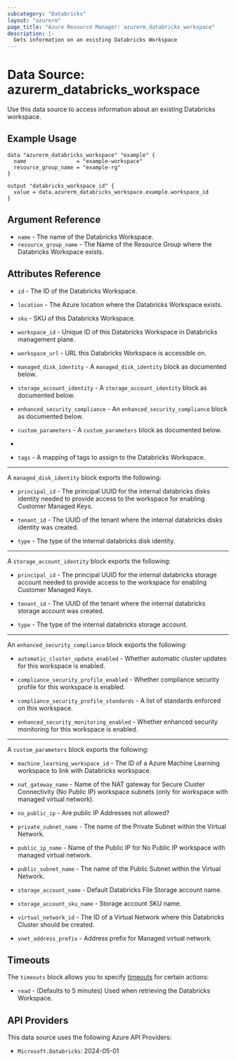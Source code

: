 ```yaml
---
subcategory: "Databricks"
layout: "azurerm"
page_title: "Azure Resource Manager: azurerm_databricks_workspace"
description: |-
  Gets information on an existing Databricks Workspace
---
```


# Data Source: azurerm_databricks_workspace

Use this data source to access information about an existing Databricks workspace.

## Example Usage

```hcl
data "azurerm_databricks_workspace" "example" {
  name                = "example-workspace"
  resource_group_name = "example-rg"
}

output "databricks_workspace_id" {
  value = data.azurerm_databricks_workspace.example.workspace_id
}
```

## Argument Reference

* `name` - The name of the Databricks Workspace.
* `resource_group_name` - The Name of the Resource Group where the Databricks Workspace exists.

## Attributes Reference

* `id` - The ID of the Databricks Workspace.

* `location` - The Azure location where the Databricks Workspace exists.

* `sku` - SKU of this Databricks Workspace.

* `workspace_id` - Unique ID of this Databricks Workspace in Databricks management plane.

* `workspace_url` - URL this Databricks Workspace is accessible on.

* `managed_disk_identity` - A `managed_disk_identity` block as documented below.

* `storage_account_identity` - A `storage_account_identity` block as documented below.

* `enhanced_security_compliance` - An `enhanced_security_compliance` block as documented below.

* `custom_parameters` - A `custom_parameters` block as documented below.
* 
* `tags` - A mapping of tags to assign to the Databricks Workspace.

---

A `managed_disk_identity` block exports the following:

* `principal_id` - The principal UUID for the internal databricks disks identity needed to provide access to the workspace for enabling Customer Managed Keys.

* `tenant_id` - The UUID of the tenant where the internal databricks disks identity was created.

* `type` - The type of the internal databricks disk identity.

---

A `storage_account_identity` block exports the following:

* `principal_id` - The principal UUID for the internal databricks storage account needed to provide access to the workspace for enabling Customer Managed Keys.

* `tenant_id` - The UUID of the tenant where the internal databricks storage account was created.

* `type` - The type of the internal databricks storage account.

---

An `enhanced_security_compliance` block exports the following:

* `automatic_cluster_update_enabled` - Whether automatic cluster updates for this workspace is enabled.

* `compliance_security_profile_enabled` - Whether compliance security profile for this workspace is enabled.

* `compliance_security_profile_standards` - A list of standards enforced on this workspace.

* `enhanced_security_monitoring_enabled` - Whether enhanced security monitoring for this workspace is enabled.

---

A `custom_parameters` block exports the following:

* `machine_learning_workspace_id` - The ID of a Azure Machine Learning workspace to link with Databricks workspace.

* `nat_gateway_name` - Name of the NAT gateway for Secure Cluster Connectivity (No Public IP) workspace subnets (only for workspace with managed virtual network).

* `no_public_ip` - Are public IP Addresses not allowed?

* `private_subnet_name` - The name of the Private Subnet within the Virtual Network.

* `public_ip_name` - Name of the Public IP for No Public IP workspace with managed virtual network.

* `public_subnet_name` - The name of the Public Subnet within the Virtual Network.

* `storage_account_name` - Default Databricks File Storage account name.

* `storage_account_sku_name` - Storage account SKU name.

* `virtual_network_id` - The ID of a Virtual Network where this Databricks Cluster should be created.

* `vnet_address_prefix` - Address prefix for Managed virtual network.

## Timeouts

The `timeouts` block allows you to specify [timeouts](https://www.terraform.io/language/resources/syntax#operation-timeouts) for certain actions:

* `read` - (Defaults to 5 minutes) Used when retrieving the Databricks Workspace.

## API Providers
<!-- This section is generated, changes will be overwritten -->
This data source uses the following Azure API Providers:

* `Microsoft.Databricks`: 2024-05-01
